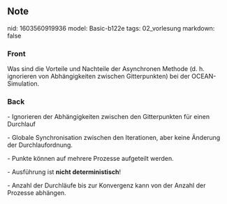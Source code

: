 ## Note
nid: 1603560919936
model: Basic-b122e
tags: 02_vorlesung
markdown: false

### Front
<p>Was sind die Vorteile und Nachteile der Asynchronen Methode (d. h. ignorieren von Abhängigkeiten zwischen Gitterpunkten) bei der OCEAN-Simulation.</p>

### Back
<p>- Ignorieren der Abhängigkeiten zwischen den Gitterpunkten für
einen Durchlauf
<p>- Globale Synchronisation zwischen den Iterationen, aber keine
Änderung der Durchlaufordnung.
<p>- Punkte können auf mehrere Prozesse aufgeteilt werden.
<p>- Ausführung ist <b>nicht deterministisch</b>!
<p>- Anzahl der Durchläufe bis zur Konvergenz kann von der Anzahl
der Prozesse abhängen.
